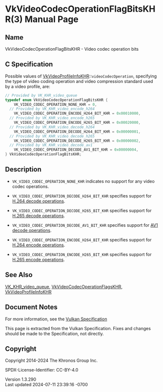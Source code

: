 # VkVideoCodecOperationFlagBitsKHR(3) Manual Page

## Name

VkVideoCodecOperationFlagBitsKHR - Video codec operation bits



## <a href="#_c_specification" class="anchor"></a>C Specification

Possible values of
[VkVideoProfileInfoKHR](https://registry.khronos.org/vulkan/specs/1.3-extensions/man/html/VkVideoProfileInfoKHR.html)::`videoCodecOperation`,
specifying the type of video coding operation and video compression
standard used by a video profile, are:

``` c
// Provided by VK_KHR_video_queue
typedef enum VkVideoCodecOperationFlagBitsKHR {
    VK_VIDEO_CODEC_OPERATION_NONE_KHR = 0,
  // Provided by VK_KHR_video_encode_h264
    VK_VIDEO_CODEC_OPERATION_ENCODE_H264_BIT_KHR = 0x00010000,
  // Provided by VK_KHR_video_encode_h265
    VK_VIDEO_CODEC_OPERATION_ENCODE_H265_BIT_KHR = 0x00020000,
  // Provided by VK_KHR_video_decode_h264
    VK_VIDEO_CODEC_OPERATION_DECODE_H264_BIT_KHR = 0x00000001,
  // Provided by VK_KHR_video_decode_h265
    VK_VIDEO_CODEC_OPERATION_DECODE_H265_BIT_KHR = 0x00000002,
  // Provided by VK_KHR_video_decode_av1
    VK_VIDEO_CODEC_OPERATION_DECODE_AV1_BIT_KHR = 0x00000004,
} VkVideoCodecOperationFlagBitsKHR;
```

## <a href="#_description" class="anchor"></a>Description

- `VK_VIDEO_CODEC_OPERATION_NONE_KHR` indicates no support for any video
  codec operations.

- `VK_VIDEO_CODEC_OPERATION_DECODE_H264_BIT_KHR` specifies support for
  <a
  href="https://registry.khronos.org/vulkan/specs/1.3-extensions/html/vkspec.html#decode-h264"
  target="_blank" rel="noopener">H.264 decode operations</a>.

- `VK_VIDEO_CODEC_OPERATION_DECODE_H265_BIT_KHR` specifies support for
  <a
  href="https://registry.khronos.org/vulkan/specs/1.3-extensions/html/vkspec.html#decode-h265"
  target="_blank" rel="noopener">H.265 decode operations</a>.

- `VK_VIDEO_CODEC_OPERATION_DECODE_AV1_BIT_KHR` specifies support for <a
  href="https://registry.khronos.org/vulkan/specs/1.3-extensions/html/vkspec.html#decode-av1"
  target="_blank" rel="noopener">AV1 decode operations</a>.

- `VK_VIDEO_CODEC_OPERATION_ENCODE_H264_BIT_KHR` specifies support for
  <a
  href="https://registry.khronos.org/vulkan/specs/1.3-extensions/html/vkspec.html#encode-h264"
  target="_blank" rel="noopener">H.264 encode operations</a>.

- `VK_VIDEO_CODEC_OPERATION_ENCODE_H265_BIT_KHR` specifies support for
  <a
  href="https://registry.khronos.org/vulkan/specs/1.3-extensions/html/vkspec.html#encode-h265"
  target="_blank" rel="noopener">H.265 encode operations</a>.

## <a href="#_see_also" class="anchor"></a>See Also

[VK_KHR_video_queue](https://registry.khronos.org/vulkan/specs/1.3-extensions/man/html/VK_KHR_video_queue.html),
[VkVideoCodecOperationFlagsKHR](https://registry.khronos.org/vulkan/specs/1.3-extensions/man/html/VkVideoCodecOperationFlagsKHR.html),
[VkVideoProfileInfoKHR](https://registry.khronos.org/vulkan/specs/1.3-extensions/man/html/VkVideoProfileInfoKHR.html)

## <a href="#_document_notes" class="anchor"></a>Document Notes

For more information, see the <a
href="https://registry.khronos.org/vulkan/specs/1.3-extensions/html/vkspec.html#VkVideoCodecOperationFlagBitsKHR"
target="_blank" rel="noopener">Vulkan Specification</a>

This page is extracted from the Vulkan Specification. Fixes and changes
should be made to the Specification, not directly.

## <a href="#_copyright" class="anchor"></a>Copyright

Copyright 2014-2024 The Khronos Group Inc.

SPDX-License-Identifier: CC-BY-4.0

Version 1.3.290  
Last updated 2024-07-11 23:39:16 -0700
